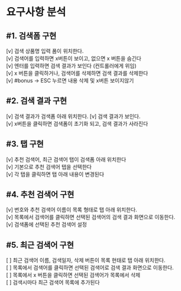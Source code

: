 <h1>요구사항 분석</h1>

<h2>#1. 검색폼 구현</h2>
<p>
    [v] 검색 상품명 입력 폼이 위치한다.<br> 
    [v] 검색어를 입력하면 x버튼이 보이고, 없으면 x 버튼을 숨긴다<br>
    [v] 엔터를 입력하면 검색 결과가 보인다 (컨트롤러에게 위임)<br>
    [v] x 버튼을 클릭하거나, 검색어를 삭제하면 검색 결과를 삭제한다<br>
    [v] #bonus -> ESC 누르면 내용 삭제 및 x버튼 보이지않기<br>
</p>

<h2>#2. 검색 결과 구현</h2>
<p>
    [v] 검색 결과가 검색폼 아래 위치한다.
    [v] 검색 결과가 보인다.<br>
    [v] x버튼을 클릭하면 검색폼이 초기화 되고, 검색 결과가 사라진다<br>
</p>

<h2>#3. 탭 구현</h2>
<p>
    [v] 추천 검색어, 최근 검색어 탭이 검색폼 아래 위치한다<br> 
    [v] 기본으로 추천 검색어 탭을 선택한다<br> 
    [v] 각 탭을 클릭하면 탭 아래 내용이 변경된다<br> 
</p>

<h2>#4. 추천 검색어 구현</h2>
<p>
    [v] 번호와 추천 검색어 이름이 목록 형태로 탭 아래 위치한다.<br>
    [v] 목록에서 검색어를 클릭하면 선택된 검색어의 검색 결과 화면으로 이동한다.<br>
    [v] 검색폼에 선택된 추천 검색어 설정
</p>

<h2>#5. 최근 검색어 구현</h2>
<p>
    [ ] 최근 검색어 이름, 검색일자, 삭제 버튼이 목록 현태로 탭 아래 위치한다.<br>
    [ ] 목록에서 검색어를 클릭하면 선택된 검색어로 검색 결과 화면으로 이동한다.<br>
    [ ] 목록에서 x 버튼을 클릭하면 선택된 검색어가 목록에서 삭제<br>
    [ ] 검색시마다 최근 검색어 목록에 추가된다<br>
</p>
